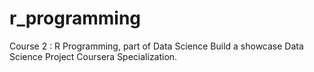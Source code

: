 r_programming
=============

Course 2 : R Programming, part of Data Science Build a showcase Data Science Project Coursera Specialization.
